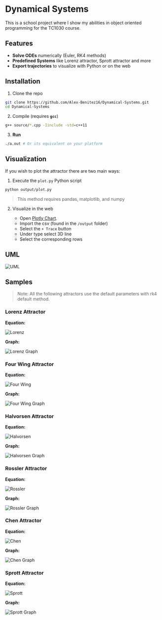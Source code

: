 # Dynamical Systems

This is a school project where I show my abilities in object oriented programming for the TC1030 course.

## Features

- **Solve ODEs** numerically (Euler, RK4 methods)
- **Predefined Systems** like Lorenz attractor, Sprott attractor and more
- **Export trajectories** to visualize with Python or on the web

## Installation

1. Clone the repo

```bash
git clone https://github.com/Alex-Benitez16/Dynamical-Systems.git
cd Dynamical-Systems
```

2. Compile (requires **`gcc`**)

```bash
g++ source/*.cpp -Iinclude -std=c++11
```

3. **Run**

```bash
./a.out # Or its equivalent on your platform
```

## Visualization

If you wish to plot the attractor there are two main ways:

1. Execute the `plot.py` Python script

```bash
python output/plot.py
```

> This method requires pandas, matplotlib, and numpy

2. Visualize in the web

    - Open [Plotly Chart](https://chart-studio.plotly.com/create/#/).
    - Import the csv (found in the `/output` folder)
    - Select the `+ Trace` button
    - Under type select 3D line
    - Select the corresponding rows

## UML

![UML](./uml.png)

## Samples

> Note: All the following attractors use the default parameters with rk4 default method.

### Lorenz Attractor

**Equation:**

![Lorenz](./img/CodeCogsEqn.png)

**Graph:**

![Lorenz Graph](./img/p_lorenz.png)

### Four Wing Attractor

**Equation:**

![Four Wing](./img/four_wing.png)

**Graph:**

![Four Wing Graph](./img/p_four_wings.png)


### Halvorsen Attractor

**Equation:**

![Halvorsen](./img/halvorsen.png)

**Graph:**

![Halvorsen Graph](./img/p_halvorsen.png)


### Rossler Attractor

**Equation:**

![Rossler](./img/rossler.png)

**Graph:**

![Rossler Graph](./img/p_rossler.png)


### Chen Attractor

**Equation:**

![Chen](./img/chen.png)

**Graph:**

![Chen Graph](./img/p_chen.png)


### Sprott Attractor

**Equation:**

![Sprott](./img/sprott.png)

**Graph:**

![Sprott Graph](./img/p_sprott.png)
